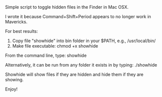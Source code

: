 Simple script to toggle hidden files in the Finder in Mac OSX.  

I wrote it because Command+Shift+Period appears to no longer work in Mavericks.

For best results:

1.  Copy file "showhide" into bin folder in your $PATH, e.g., /usr/local/bin/
2.  Make file executable:  chmod +x showhide

From the command line, type: showhide

Alternatively, it can be run from any folder it exists in by typing: ./showhide

Showhide will show files if they are hidden and hide them if they are showing.

Enjoy!


